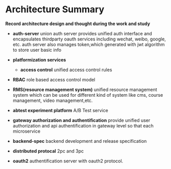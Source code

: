 # Architecture Summary

**Record architecture design and thought during the work and study**

- **auth-server** union auth server provides unified auth interface and encapsulates thirdparty oauth services including wechat, weibo, google, etc. auth server also manages token,which generated with jwt algorithm to store user basic info

- **platformization services** 
  - **access control** unified access control rules

- **RBAC** role based access control model

- **RMS(resource management system)** unified resource management system which can be used for different kind of system like cms, course management, video management,etc.

- **abtest experiment platform**  A/B Test service

- **gateway authorization and authentification** provide unified user authorization and api authentification in gateway level so that each microservice 

- **backend-spec** backend development and release specification

- **distributed protocal** 2pc and 3pc 

- **oauth2** authentification server with oauth2 protocol. 